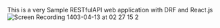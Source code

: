 This is a very Sample RESTfulAPI web application with DRF and React.js
![Screen Recording 1403-04-13 at 02 27 15 2](https://github.com/mrrahbarnia/DRF-React/assets/134213053/f2594c44-fabb-4301-94ff-8d614fd896a2)

